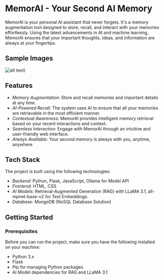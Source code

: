 # MemorAI - Your Second AI Memory

MemorAI is your personal AI assistant that never forgets. It's a memory augmentation tool designed to store, recall, and interact with your memories effortlessly. Using the latest advancements in AI and machine learning, MemorAI ensures that your important thoughts, ideas, and information are always at your fingertips.

## Sample Images
![alt text]([https://github.com/AyushmanTomar/blob/[branch]/image.jpg?raw=true]))

## Features

- *Memory Augmentation:* Store and recall memories and important details at any time.
- *AI-Powered Recall:* The system uses AI to ensure that all your memories are retrievable in the most efficient manner.
- *Contextual Awareness:* MemorAI provides intelligent memory retrieval based on your recent interactions and context.
- *Seamless Interaction:* Engage with MemorAI through an intuitive and user-friendly web interface.
- *Always Available:* Your second memory is always with you, anytime, anywhere.

## Tech Stack

The project is built using the following technologies:

- *Backend:* Python, Flask, JavaScript, Ollama for Model API
- *Frontend:* HTML, CSS
- *AI Models:* Retrieval-Augmented Generation (RAG) with LLaMA 3.1, all-mpnet-base-v2 for Text Embeddings.
- *Database:* MongoDB (NoSQL Database Solution)

## Getting Started

### Prerequisites

Before you can run the project, make sure you have the following installed on your machine:

- Python 3.x
- Flask
- Pip for managing Python packages
- AI Model dependencies for RAG and LLaMA 3.1

